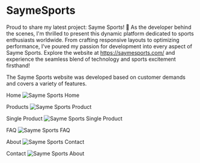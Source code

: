 # SaymeSports
Proud to share my latest project: Sayme Sports! 🚀 As the developer behind the scenes, I'm thrilled to present this dynamic platform dedicated to sports enthusiasts worldwide. From crafting responsive layouts to optimizing performance, I've poured my passion for development into every aspect of Sayme Sports. Explore the website at https://saymesports.com/ and experience the seamless blend of technology and sports excitement firsthand!

The Sayme Sports website was developed based on customer demands and covers a variety of features.


Home
![Sayme Sports Home](https://github.com/abdulsaboor2/SaymeSports/assets/57446794/f163ce84-fbfa-4ff6-a933-ea1c6833815a)

Products
![Sayme Sports Product](https://github.com/abdulsaboor2/SaymeSports/assets/57446794/0d342ef1-3b45-41de-bcac-2aa50d09e317)

Single Product
![Sayme Sports Single Product](https://github.com/abdulsaboor2/SaymeSports/assets/57446794/13ee7d3e-5619-4d2d-8d17-f4082b986ebe)

FAQ
![Sayme Sports FAQ](https://github.com/abdulsaboor2/SaymeSports/assets/57446794/15c57fcc-f8aa-4238-ace0-4e15247119ea)

About
![Sayme Sports Contact](https://github.com/abdulsaboor2/SaymeSports/assets/57446794/203f4225-f17c-43e8-a8f5-15f83aab9c50)

Contact
![Sayme Sports About](https://github.com/abdulsaboor2/SaymeSports/assets/57446794/011073ff-0d68-4690-aa64-f2d5b00cc1f7)
